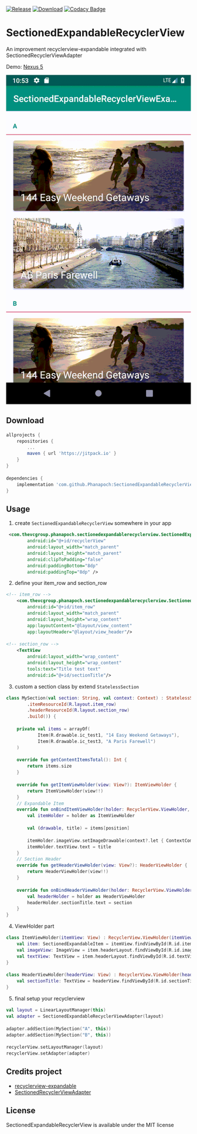 [![Release](https://jitpack.io/v/Phanapoch/SectionedExpandableRecyclerView.svg)](https://jitpack.io/#Phanapoch/SectionedExpandableRecyclerView)
[![Download](https://jitpack.io/v/Phanapoch/SectionedExpandableRecyclerView/month.svg)](https://jitpack.io/#Phanapoch/SectionedExpandableRecyclerView)
[![Codacy Badge](https://api.codacy.com/project/badge/Grade/021dba3a28fa423393794975e115608d)](https://www.codacy.com/app/Phanapoch/SectionedExpandableRecyclerView?utm_source=github.com&amp;utm_medium=referral&amp;utm_content=Phanapoch/SectionedExpandableRecyclerView&amp;utm_campaign=Badge_Grade)

# SectionedExpandableRecyclerView
An improvement recyclerview-expandable integrated with SectionedRecyclerViewAdapter

Demo: [Nexus 5](https://appetize.io/app/3g4fpbhvqnpxgbwprxgrp65hmr?device=nexus5&language=en)

![SectionedExpandableRecyclerView GIF](https://github.com/Phanapoch/SectionedExpandableRecyclerView/blob/master/demo/demo1.gif)

## Download
```gradle
allprojects {
	repositories {
		...
		maven { url 'https://jitpack.io' }
	}
}
  
dependencies {
	implementation 'com.github.Phanapoch:SectionedExpandableRecyclerView:0.1.2'
}
```

## Usage
1.  create `SectionedExpandableRecyclerView` somewhere in your app
```xml
 <com.thevcgroup.phanapoch.sectionedexpandablerecyclerview.SectionedExpandableRecyclerView
        android:id="@+id/recyclerView"
        android:layout_width="match_parent"
        android:layout_height="match_parent"
        android:clipToPadding="false"
        android:paddingBottom="8dp"
        android:paddingTop="8dp" />
```
2.  define your item_row and section_row
```xml
<!-- item_row -->
    <com.thevcgroup.phanapoch.sectionedexpandablerecyclerview.SectionedExpandableItem
        android:id="@+id/item_row"
        android:layout_width="match_parent"
        android:layout_height="wrap_content"
        app:layoutContent="@layout/view_content"
        app:layoutHeader="@layout/view_header"/>

<!-- section_row -->
    <TextView
        android:layout_width="wrap_content"
        android:layout_height="wrap_content"
        tools:text="Title test text"
        android:id="@+id/sectionTitle"/>

```
3.  custom a section class by extend `StatelessSection`
```kotlin
class MySection(val section: String, val context: Context) : StatelessSection(SectionParameters.builder()
        .itemResourceId(R.layout.item_row)
        .headerResourceId(R.layout.section_row)
        .build()) {

    private val items = arrayOf(
            Item(R.drawable.ic_test1, "14 Easy Weekend Getaways"),
            Item(R.drawable.ic_test3, "A Paris Farewell")
    )

    override fun getContentItemsTotal(): Int {
        return items.size
    }

    override fun getItemViewHolder(view: View?): ItemViewHolder {
        return ItemViewHolder(view!!)
    }
	// Expandable Item
    override fun onBindItemViewHolder(holder: RecyclerView.ViewHolder, position: Int) {
        val itemHolder = holder as ItemViewHolder

        val (drawable, title) = items[position]

        itemHolder.imageView.setImageDrawable(context?.let { ContextCompat.getDrawable(it, drawable) })
        itemHolder.textView.text = title
    }
	// Section Header
    override fun getHeaderViewHolder(view: View?): HeaderViewHolder {
        return HeaderViewHolder(view!!)
    }

    override fun onBindHeaderViewHolder(holder: RecyclerView.ViewHolder?) {
        val headerHolder = holder as HeaderViewHolder
        headerHolder.sectionTitle.text = section
    }
}
```
4.  ViewHolder part
```kotlin
class ItemViewHolder(itemView: View) : RecyclerView.ViewHolder(itemView) {
    val item: SectionedExpandableItem = itemView.findViewById(R.id.item_row) as SectionedExpandableItem
    val imageView: ImageView = item.headerLayout.findViewById(R.id.imageView) as ImageView
    val textView: TextView = item.headerLayout.findViewById(R.id.textView) as TextView
}

class HeaderViewHolder(headerView: View) : RecyclerView.ViewHolder(headerView) {
    val sectionTitle: TextView = headerView.findViewById(R.id.sectionTitle)
}
```

5.  final setup your recyclerview
```kotlin
val layout = LinearLayoutManager(this)
val adapter = SectionedExpandableRecyclerViewAdapter(layout)

adapter.addSection(MySection("A", this))
adapter.addSection(MySection("B", this))

recyclerView.setLayoutManager(layout)
recyclerView.setAdapter(adapter)
```

## Credits project
-  [recyclerview-expandable](https://github.com/hendraanggrian/recyclerview-expandable)
-  [SectionedRecyclerViewAdapter](https://github.com/luizgrp/SectionedRecyclerViewAdapter)

## License
SectionedExpandableRecyclerView is available under the MIT license
